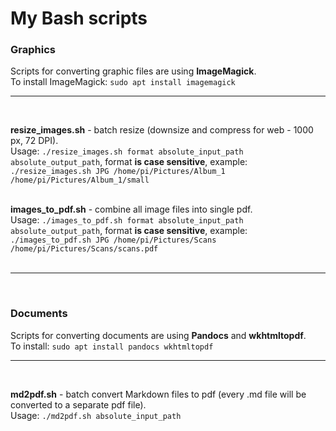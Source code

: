 # My Bash scripts

### Graphics

Scripts for converting graphic files are using **ImageMagick**.  
To install ImageMagick: `sudo apt install imagemagick` 
___
<br /> 

**resize_images.sh** - batch resize (downsize and compress for web - 1000 px, 72 DPI).  
Usage: `./resize_images.sh format absolute_input_path absolute_output_path`, format **is case sensitive**, example: `./resize_images.sh JPG /home/pi/Pictures/Album_1 /home/pi/Pictures/Album_1/small`  
<br />  

**images_to_pdf.sh** - combine all image files into single pdf.  
Usage: `./images_to_pdf.sh format absolute_input_path absolute_output_path`, format **is case sensitive**, example: `./images_to_pdf.sh JPG /home/pi/Pictures/Scans /home/pi/Pictures/Scans/scans.pdf`  
<br />
___

<br />

### Documents
  
Scripts for converting documents are using **Pandocs** and **wkhtmltopdf**.  
To install: `sudo apt install pandocs wkhtmltopdf`  
___
<br />
  
**md2pdf.sh** - batch convert Markdown files to pdf (every .md file will be converted to a separate pdf file).  
Usage: `./md2pdf.sh absolute_input_path`